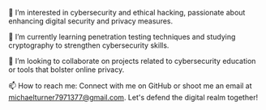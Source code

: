 👀 I’m interested in cybersecurity and ethical hacking, passionate about enhancing digital security and privacy measures.

🌱 I’m currently learning penetration testing techniques and studying cryptography to strengthen cybersecurity skills.

💞️ I’m looking to collaborate on projects related to cybersecurity education or tools that bolster online privacy.

📫 How to reach me: Connect with me on GitHub or shoot me an email at michaelturner7971377@gmail.com. Let's defend the digital realm together!
